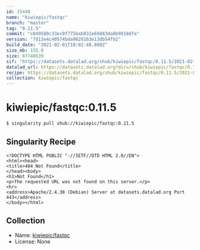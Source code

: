 ```yaml
---
id: 15448
name: "kiwiepic/fastqc"
branch: "master"
tag: "0.11.5"
commit: "c049580c33ec0f775bab831e69483da0b9918dfe"
version: "7d13e4c40574bda9020163e13db54fb2"
build_date: "2021-02-01T10:02:48.800Z"
size_mb: 155.0
size: 87748639
sif: "https://datasets.datalad.org/shub/kiwiepic/fastqc/0.11.5/2021-02-01-c049580c-7d13e4c4/7d13e4c40574bda9020163e13db54fb2.sif"
datalad_url: https://datasets.datalad.org?dir=/shub/kiwiepic/fastqc/0.11.5/2021-02-01-c049580c-7d13e4c4/
recipe: https://datasets.datalad.org/shub/kiwiepic/fastqc/0.11.5/2021-02-01-c049580c-7d13e4c4/Singularity
collection: kiwiepic/fastqc
---
```


# kiwiepic/fastqc:0.11.5

```bash
$ singularity pull shub://kiwiepic/fastqc:0.11.5
```

## Singularity Recipe

```singularity
<!DOCTYPE HTML PUBLIC "-//IETF//DTD HTML 2.0//EN">
<html><head>
<title>404 Not Found</title>
</head><body>
<h1>Not Found</h1>
<p>The requested URL was not found on this server.</p>
<hr>
<address>Apache/2.4.38 (Debian) Server at datasets.datalad.org Port 443</address>
</body></html>
```

## Collection

 - Name: [kiwiepic/fastqc](https://github.com/kiwiepic/fastqc)
 - License: None

